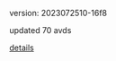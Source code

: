 version: 2023072510-16f8

updated 70 avds

[details](https://github.com/0x74f917491bfa7ebfa379/ali_avd_db/blob/master/change_log/2023/07/25/10/16f8.txt)